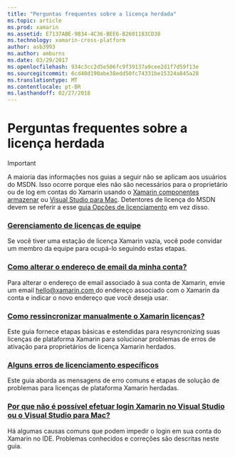 ```yaml
---
title: "Perguntas frequentes sobre a licença herdada"
ms.topic: article
ms.prod: xamarin
ms.assetid: E7137ABE-9B34-4C36-BEE6-B2601183CD38
ms.technology: xamarin-cross-platform
author: asb3993
ms.author: amburns
ms.date: 03/29/2017
ms.openlocfilehash: 934c3cc2d5e506fc9f39137a9cee2d1f7d59f13e
ms.sourcegitcommit: 6cd40d190abe38edd50fc74331be15324a845a28
ms.translationtype: MT
ms.contentlocale: pt-BR
ms.lasthandoff: 02/27/2018
---
```

# <a name="legacy-license-frequently-asked-questions"></a>Perguntas frequentes sobre a licença herdada

> [!IMPORTANT]
> A maioria das informações nos guias a seguir não se aplicam aos usuários do MSDN. Isso ocorre porque eles não são necessários para o proprietário ou de log em contas do Xamarin usando o [Xamarin componentes armazenar](https://components.xamarin.com/) ou [Visual Studio para Mac](~/cross-platform/get-started/requirements.md). Detentores de licença do MSDN devem se referir a esse [guia Opções de licenciamento](~/cross-platform/get-started/requirements.md) em vez disso.


### <a name="team-license-managementteam-managementmd"></a>[Gerenciamento de licenças de equipe](team-management.md)
Se você tiver uma estação de licença Xamarin vazia, você pode convidar um membro da equipe para ocupá-lo seguindo estas etapas.

### <a name="how-do-i-change-my-accounts-email-addresschange-emailmd"></a>[Como alterar o endereço de email da minha conta?](change-email.md)
Para alterar o endereço de email associado à sua conta de Xamarin, envie um email [ hello@xamarin.com ](mailto:hello@xamarin.com) do endereço associado com o Xamarin da conta e indicar o novo endereço que você deseja usar. 

### <a name="how-do-i-manually-resynchronize-xamarin-licensesresync-licensesmd"></a>[Como ressincronizar manualmente o Xamarin licenças?](resync-licenses.md)
Este guia fornece etapas básicas e estendidas para resyncronizing suas licenças de plataforma Xamarin para solucionar problemas de erros de ativação para proprietários de licença Xamarin herdados.

### <a name="some-specific-licensing-errorslicensing-errorsmd"></a>[Alguns erros de licenciamento específicos](licensing-errors.md)
Este guia aborda as mensagens de erro comuns e etapas de solução de problemas para licenças de plataforma Xamarin herdadas.

### <a name="why-cant-i-log-into-xamarin-in-visual-studio-or-visual-studio-for-maclogin-troubleshootingmd"></a>[Por que não é possível efetuar login Xamarin no Visual Studio ou o Visual Studio para Mac?](login-troubleshooting.md)
Há algumas causas comuns que podem impedir o login em sua conta do Xamarin no IDE. Problemas conhecidos e correções são descritas neste guia.
